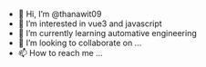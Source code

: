 - 👋 Hi, I’m @thanawit09
- 👀 I’m interested in vue3 and javascript
- 🌱 I’m currently learning automative engineering
- 💞️ I’m looking to collaborate on ...
- 📫 How to reach me ...

<!---
thanawit09/thanawit09 is a ✨ special ✨ repository because its `README.md` (this file) appears on your GitHub profile.
You can click the Preview link to take a look at your changes.
--->
